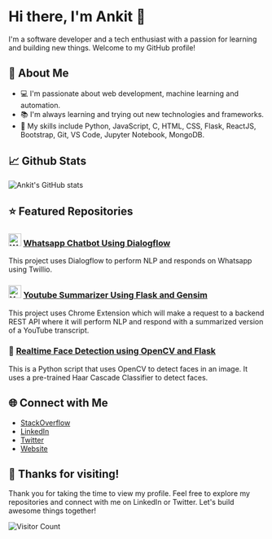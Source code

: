 # Hi there, I'm Ankit 👋

I'm a software developer and a tech enthusiast with a passion for learning and building new things. Welcome to my GitHub profile! 

## 🚀 About Me

- 💻 I'm passionate about web development, machine learning and automation.
- 📚 I'm always learning and trying out new technologies and frameworks.
- 🔧 My skills include Python, JavaScript, C, HTML, CSS, Flask, ReactJS, Bootstrap, Git, VS Code, Jupyter Notebook, MongoDB.

## 📈 Github Stats

![Ankit's GitHub stats](https://github-readme-stats.vercel.app/api?username=ankit25821&show_icons=true&theme=dark)

## ⭐ Featured Repositories

### <img src="https://img.icons8.com/color/48/000000/whatsapp.png" alt="WhatsApp Icon" height=25 width=25 /> [Whatsapp Chatbot Using Dialogflow](https://github.com/ankit25821/dialogflow-whatsapp-chatbot)

This project uses Dialogflow to perform NLP and responds on Whatsapp using Twillio.

### <img src="https://img.icons8.com/color/48/000000/youtube-play.png" alt="YouTube Icon" height=25 width=25 /> [Youtube Summarizer Using Flask and Gensim](https://github.com/ankit25821/flask-youtube-summarizer)

This project uses Chrome Extension which will make a request to a backend REST API where it will perform NLP and respond with a summarized version of a YouTube transcript.

### 🧐 [Realtime Face Detection using OpenCV and Flask](https://github.com/ankit25821/flask-realtime-facedetection)

This is a Python script that uses OpenCV to detect faces in an image. It uses a pre-trained Haar Cascade Classifier to detect faces.

## 🌐 Connect with Me

- [StackOverflow](https://stackoverflow.com/users/14457833/ankit-tiwari)
- [LinkedIn](https://www.linkedin.com/in/ankit-tiwari-5429b61b1/)
- [Twitter](https://twitter.com/AnkitTi84236418)
- [Website](https://ankit25821.github.io/)

## 🎉 Thanks for visiting!

Thank you for taking the time to view my profile. Feel free to explore my repositories and connect with me on LinkedIn or Twitter. Let's build awesome things together! 

![Visitor Count](https://profile-counter.glitch.me/ankit25821/count.svg)
